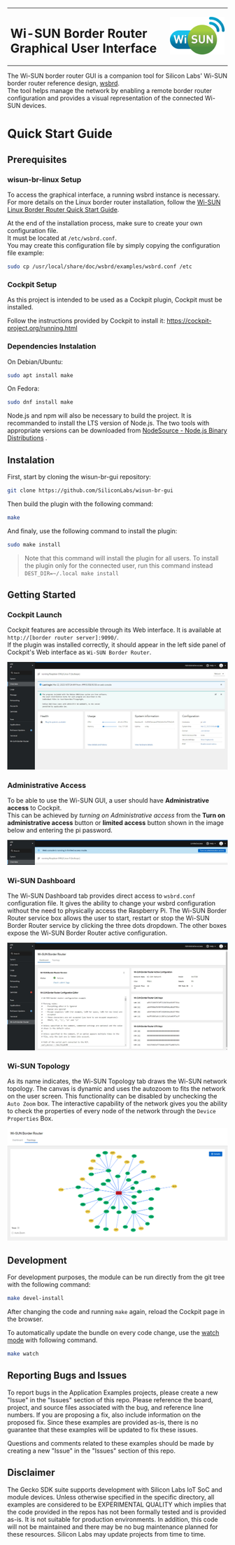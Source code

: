 <table border="0">
  <tr>
    <td align="left" valign="middle">
    <h1>Wi-SUN Border Router Graphical User Interface</h1>
  </td>
  <td align="left" valign="middle">
    <a href="https://wi-sun.org/">
      <img src="pics/wisun-logo.png" title="Wi-SUN" alt="Wi-SUN Logo" width="300"/>
    </a>
  </td>
  </tr>
</table>

The Wi-SUN border router GUI is a companion tool for Silicon Labs' Wi-SUN border router reference design, [wsbrd](https://github.com/SiliconLabs/wisun-br-linux).  
The tool helps manage the network by enabling a remote border router configuration and provides a visual representation of the connected Wi-SUN devices.

# Quick Start Guide

## Prerequisites

### wisun-br-linux Setup

To access the graphical interface, a running wsbrd instance is necessary.  
For more details on the Linux border router installation, follow the [Wi-SUN Linux Border Router Quick Start Guide](https://github.com/SiliconLabs/wisun-br-linux/blob/main/README.md).

At the end of the installation process, make sure to create your own configuration file.  
It must be located at `/etc/wsbrd.conf`.  
You may create this configuration file by simply copying the configuration file example:

```sh
sudo cp /usr/local/share/doc/wsbrd/examples/wsbrd.conf /etc
```

### Cockpit Setup

As this project is intended to be used as a Cockpit plugin, Cockpit must be installed.

Follow the instructions provided by Cockpit to install it: <https://cockpit-project.org/running.html>

### Dependencies Instalation

On Debian/Ubuntu:

```sh
sudo apt install make
```

On Fedora:

```sh
sudo dnf install make
```

Node.js and npm will also be necessary to build the project. It is recommanded to install the LTS version of Node.js. The two tools with appropriate versions can be downloaded from [NodeSource - Node.js Binary Distributions](https://github.com/nodesource/distributions) .

## Instalation

First, start by cloning the wisun-br-gui repository:

```sh
git clone https://github.com/SiliconLabs/wisun-br-gui
```

Then build the plugin with the following command:

```sh
make
```

And finaly, use the following command to install the plugin:

```sh
sudo make install
```

> Note that this command will install the plugin for all users. To install the plugin only for the connected user, run this command instead `DEST_DIR=~/.local make install`

## Getting Started

### Cockpit Launch

Cockpit features are accessible through its Web interface. It is available at `http://[border router server]:9090/`.  
If the plugin was installed correctly, it should appear in the left side panel of Cockpit's Web interface as `Wi-SUN Border Router`.

![cockpit](pics/cockpit.png)

### Administrative Access

To be able to use the Wi-SUN GUI, a user should have **Administrative access** to Cockpit.  
This can be achieved by *turning on Administrative access* from the **Turn on administrative access** button or **limited access** button shown in the image below and entering the pi password.

![administrative_access](pics/administrative_access.png)

### Wi-SUN Dashboard

The Wi-SUN Dashboard tab provides direct access to `wsbrd.conf` configuration file. It gives the ability to change your wsbrd configuration without the need to physically access the Raspberry Pi. The Wi-SUN Border Router service box allows the user to start, restart or stop the Wi-SUN Border Router service by clicking the three dots dropdown. The other boxes expose the Wi-SUN Border Router active configuration.

![dashboard](pics/dashboard.png)

### Wi-SUN Topology

As its name indicates, the Wi-SUN Topology tab draws the Wi-SUN network topology. The canvas is dynamic and uses the autozoom to fits the network on the user screen. This functionality can be disabled by unchecking the `Auto Zoom` box. The interactive capability of the network gives you the ability to check the properties of every node of the network through the `Device Properties` Box.

![topology](pics/topology.png)

## Development

For development purposes, the module can be run directly from the git
tree with the following command:

```sh
make devel-install
```

After changing the code and running `make` again, reload the Cockpit page in
the browser.

To automatically update the bundle on every code change, use the [watch mode](https://webpack.js.org/guides/development/#using-watch-mode) with following command.

```sh
make watch
```

## Reporting Bugs and Issues

To report bugs in the Application Examples projects, please create a new "Issue" in the "Issues" section of this repo. Please reference the board, project, and source files associated with the bug, and reference line numbers. If you are proposing a fix, also include information on the proposed fix. Since these examples are provided as-is, there is no guarantee that these examples will be updated to fix these issues.

Questions and comments related to these examples should be made by creating a new "Issue" in the "Issues" section of this repo.

## Disclaimer

The Gecko SDK suite supports development with Silicon Labs IoT SoC and module devices. Unless otherwise specified in the specific directory, all examples are considered to be EXPERIMENTAL QUALITY which implies that the code provided in the repos has not been formally tested and is provided as-is. It is not suitable for production environments. In addition, this code will not be maintained and there may be no bug maintenance planned for these resources. Silicon Labs may update projects from time to time.
